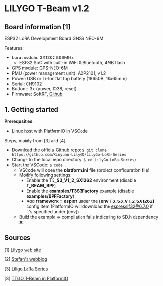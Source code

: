 # LILYGO T-Beam v1.2

## Board information [1]

ESP32 LoRA Development Board GNSS NEO-6M

Features:
  * Lora module: SX1262 868MHz
    * ESP32 SoC with built-in WiFi & Bluetooth, 4MB flash
  * GPS module:  GPS-NEO-6M
  * PMU (power management unit): AXP2101, v1.2
  * Power: USB or Li-Ion flat top battery (18650B, 18x65mm)
  * Serial: CH9102
  * Buttons: 3x (power, IO38, reset)
  * Firmware: SoftRF, [Github](https://github.com/Xinyuan-LilyGO/LilyGo-LoRa-Series)

## 1. Getting started

**Prerequsities**: 
  * Linux host with PlatformIO in VSCode

Steps, mainly from [3] and [4]:
  * Download the official [Github](https://github.com/Xinyuan-LilyGO/LilyGo-LoRa-Series) repo: ```$ git clone https://github.com/Xinyuan-LilyGO/LilyGo-LoRa-Series```
  * Change to the local repo directory: ```$ cd LilyGo-LoRa-Series/```
  * Start the VSCode: ```$ code .```
    * VSCode will open the **platform.ini** file (project configuration file)
    * Modify following settings:
      * Enable the **T3_S3_V1_2_SX1262** environment (disable **T_BEAM_BPF**)
      * Enable the **examples/T3S3Factory** example (disable **examples/BPFFactory**)
      * Add **framework = espidf** under the **[env:T3_S3_V1_2_SX1262]** config item (PlatformIO will download the espressif32@6.7.0 if it's specified under [env])
     * Build the example => compilation fails indicating to SD.h dependency :x:

## Sources
[1] [Lilygo web site](https://www.lilygo.cc/products/t-beam-softrf?variant=43170155692213)

[2] [Stefan's webblog](https://www.fambach.net/lilygo-t-beam/)

[3] [Liligo LoRa Series](https://github.com/Xinyuan-LilyGO/LilyGo-LoRa-Series)

[3] [TTGO T-Beam in PlatformIO](https://docs.platformio.org/en/latest/boards/espressif32/ttgo-t-beam.html)
